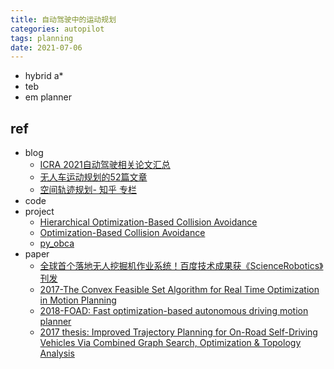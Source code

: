 ```yaml
---
title: 自动驾驶中的运动规划 
categories: autopilot
tags: planning
date: 2021-07-06
---
```


- hybrid a*
- teb
- em planner


## ref

- blog
    - [ICRA 2021自动驾驶相关论文汇总](https://mp.weixin.qq.com/s?__biz=MzU2NDExMzE5Nw==&mid=2247511300&idx=2&sn=ef1c51478aa432e9cfc1883fdd4cce30&chksm=fc4d1746cb3a9e50758312ae999f74b787b19589c1c143e0b3c9bb3a740477087a5f0bcc1a9e&mpshare=1&scene=1&srcid=0706vXGxI4CJRgKghtKJluB0&sharer_sharetime=1625584573016&sharer_shareid=f92222b9aa5a73376fc25ef0dba2fa9f#rd)
    - [无人车运动规划的52篇文章](https://zhuanlan.zhihu.com/p/68337127)
    - [空间轨迹规划- 知乎 专栏](https://www.zhihu.com/column/c_1481355480185978880)
- code
- project
    - [Hierarchical Optimization-Based Collision Avoidance](https://github.com/XiaojingGeorgeZhang/H-OBCA)
    - [Optimization-Based Collision Avoidance](https://github.com/XiaojingGeorgeZhang/OBCA)
    - [py_obca](https://github.com/maozaizhou/py_obca)
- paper
    - [全球首个落地无人挖掘机作业系统！百度技术成果获《ScienceRobotics》刊发](https://mp.weixin.qq.com/s?src=11&timestamp=1625584774&ver=3174&signature=HoTuxskSiyBIwqZ9jtL7DssDLoSYOo9MW5FxiP1ooGMlY38z2KkxT-xbKq9ggPaDJCJI-j-3ePo1m4*kOOZAPjFbXsWvIcfqxwwFD8m7THQj11F*RCNgUquK2j3cdAtI&new=1)
    - [2017-The Convex Feasible Set Algorithm for Real Time Optimization in Motion Planning](https://arxiv.org/pdf/1709.00627.pdf)
    - [2018-FOAD: Fast optimization-based autonomous driving motion planner]()
    - [2017 thesis: Improved Trajectory Planning for On-Road Self-Driving Vehicles Via Combined Graph Search, Optimization & Topology Analysis](https://kilthub.cmu.edu/articles/thesis/Improved_Trajectory_Planning_for_On-Road_Self-Driving_Vehicles_Via_Combined_Graph_Search_Optimization_Topology_Analysis/6719960)